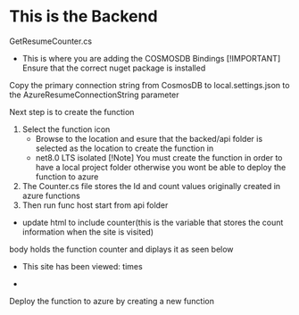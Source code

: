 # This is the Backend

GetResumeCounter.cs 
- This is where you are adding the COSMOSDB Bindings
  [!IMPORTANT] Ensure that the correct nuget package is installed 

Copy the primary connection string from CosmosDB to local.settings.json to the AzureResumeConnectionString parameter

Next step is to create the function 
1. Select the function icon
    -   Browse to the location and esure that the backed/api folder is selected as the location to create the function in
    -   net8.0 LTS isolated 
[!Note] You must create the function in order to have a local project folder otherwise you wont be able to deploy the function to azure
2. The Counter.cs file stores the Id and count values originally created in azure functions
3. Then run func host start from api folder
- update html to include counter(this is the variable that stores the count information when the site is visited)

body holds the function counter and diplays it as seen below 

- <body>
    <script src="main.js"></script>
    </h1>
    <p>This site has been viewed: <span id="counter"></span> times</p>                                       
- </body>




Deploy the function to azure by creating a new function                 
